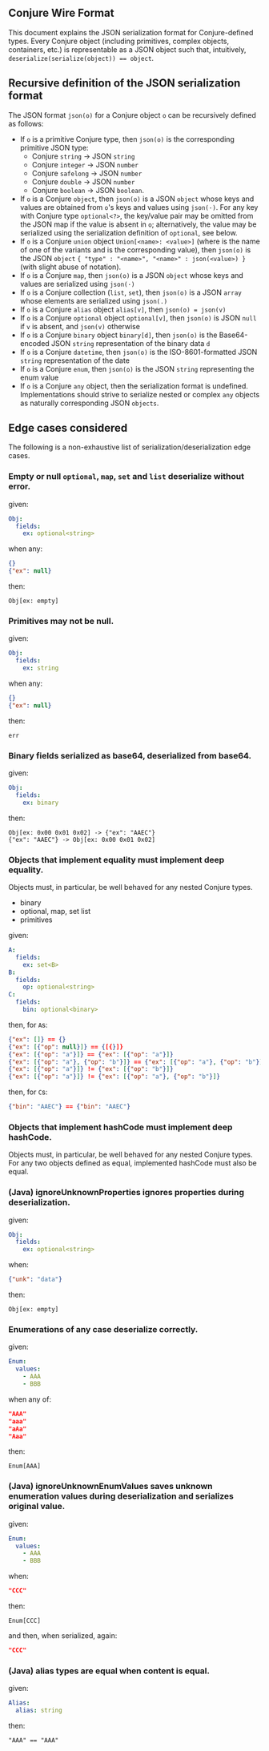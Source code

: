 Conjure Wire Format
-------------------

This document explains the JSON serialization format for Conjure-defined types. Every Conjure object (including
primitives, complex objects, containers, etc.) is representable as a JSON object such that, intuitively,
`deserialize(serialize(object)) == object`.


## Recursive definition of the JSON serialization format

The JSON format `json(o)` for a Conjure object `o` can be recursively defined as follows:
- If `o` is a primitive Conjure type, then `json(o)` is the corresponding primitive JSON type:
  - Conjure `string` → JSON `string`
  - Conjure `integer` → JSON `number`
  - Conjure `safelong` → JSON `number`
  - Conjure `double` → JSON `number`
  - Conjure `boolean` → JSON `boolean`.
- If `o` is a Conjure `object`, then `json(o)` is a JSON `object` whose keys and values are obtained from `o`'s keys and
  values using `json(·)`. For any key with Conjure type `optional<?>`, the key/value pair may be omitted from the JSON map
  if the value is absent in `o`; alternatively, the value may be serialized using the serialization definition of
  `optional`, see below.
- If `o` is a Conjure `union` object `Union[<name>: <value>]` (where <name> is the name of one of the variants and
<value> is the corresponding value), then `json(o)` is the JSON `object`
  `{ "type" : "<name>", "<name>" : json(<value>) }` (with slight abuse of notation).
- If `o` is a Conjure `map`, then `json(o)` is a JSON `object` whose keys and values are serialized using `json(·)`
- If `o` is a Conjure collection (`list`, `set`), then `json(o)` is a JSON `array` whose elements are serialized using
  `json(.)`
- If `o` is a Conjure `alias` object `alias[v]`, then `json(o) = json(v)`
- If `o` is a Conjure `optional` object `optional[v]`, then `json(o)` is JSON `null` if `v` is absent, and `json(v)`
  otherwise
- If `o` is a Conjure `binary` object `binary[d]`, then `json(o)` is the Base64-encoded JSON `string` representation
  of the binary data `d`
- If `o` is a Conjure `datetime`, then `json(o)` is the ISO-8601-formatted JSON `string` representation of the date
- If `o` is a Conjure `enum`, then `json(o)` is the JSON `string` representing the enum value
- If `o` is a Conjure `any` object, then the serialization format is undefined. Implementations should strive to
  serialize nested or complex `any` objects as naturally corresponding JSON `objects`.


## Edge cases considered

The following is a non-exhaustive list of serialization/deserialization edge cases.

### Empty or null `optional`, `map`, `set` and `list` deserialize without error.

given:
```yaml
Obj:
  fields:
    ex: optional<string>
```

when any:
```json
{}
{"ex": null}
```

then:
```
Obj[ex: empty]
```

### Primitives may not be null.

given:
```yaml
Obj:
  fields:
    ex: string
```

when any:
```json
{}
{"ex": null}
```

then:
```
err
```

### Binary fields serialized as base64, deserialized from base64.
given:
```yaml
Obj:
  fields:
    ex: binary
```

then:
```
Obj[ex: 0x00 0x01 0x02] -> {"ex": "AAEC"}
{"ex": "AAEC"} -> Obj[ex: 0x00 0x01 0x02]
```

### Objects that implement equality must implement deep equality.
Objects must, in particular, be well behaved for any nested Conjure types.
- binary
- optional, map, set list
- primitives

given:
```yaml
A:
  fields:
    ex: set<B>
B:
  fields:
    op: optional<string>
C:
  fields:
    bin: optional<binary>
```

then, for `A`s:
```json
{"ex": []} == {}
{"ex": [{"op": null}]} == {[{}]}
{"ex": [{"op": "a"}]} == {"ex": [{"op": "a"}]}
{"ex": [{"op": "a"}, {"op": "b"}]} == {"ex": [{"op": "a"}, {"op": "b"}]}
{"ex": [{"op": "a"}]} != {"ex": [{"op": "b"}]}
{"ex": [{"op": "a"}]} != {"ex": [{"op": "a"}, {"op": "b"}]}
```

then, for `C`s:
```json
{"bin": "AAEC"} == {"bin": "AAEC"}
```

### Objects that implement hashCode must implement deep hashCode.
Objects must, in particular, be well behaved for any nested Conjure types. For any
two objects defined as equal, implemented hashCode must also be equal.

### (Java) ignoreUnknownProperties ignores properties during deserialization.
given:
```yaml
Obj:
  fields:
    ex: optional<string>
```

when:
```json    
{"unk": "data"}
```

then:
```
Obj[ex: empty]
```

### Enumerations of any case deserialize correctly.
given:
```yaml
Enum:
  values:
    - AAA
    - BBB
```

when any of:
```json
"AAA"
"aaa"
"aAa"
"Aaa"
```

then:
```
Enum[AAA]
```

### (Java) ignoreUnknownEnumValues saves unknown enumeration values during deserialization and serializes original value.
given:
```yaml
Enum:
  values:
    - AAA
    - BBB
```

when:
```json
"CCC"
```

then:
```
Enum[CCC]
```

and then, when serialized, again:
```json
"CCC"
```

### (Java) alias types are equal when content is equal.
given:
```yaml
Alias:
  alias: string
```

then:
```
"AAA" == "AAA"
